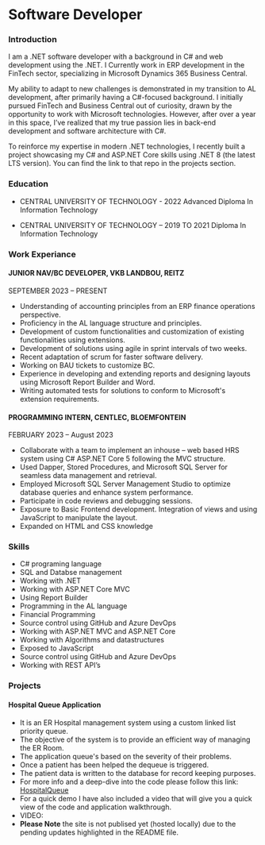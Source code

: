 # Software Developer

### Introduction
I am a .NET software developer with a background in C# and
web development using the .NET. I Currently work in ERP 
development in the FinTech sector, specializing in Microsoft
Dynamics 365 Business Central.

My ability to adapt to new challenges is demonstrated in my transition
to AL development, after primarily having a C#-focused background.
I initially pursued FinTech and Business Central out of curiosity,
drawn by the opportunity to work with Microsoft technologies.
However, after over a year in this space, I’ve realized that my true
passion lies in back-end development and software architecture with C#.

To reinforce my expertise in modern .NET technologies, I recently built 
a project showcasing my C# and ASP.NET Core skills using .NET 8 
(the latest LTS version). You can find the link to that repo 
in the projects section.

### Education 
- CENTRAL UNIVERSITY OF 
TECHNOLOGY - 2022
 Advanced Diploma In Information Technology 
 
- CENTRAL UNIVERSITY OF 
TECHNOLOGY – 2019 TO 2021
Diploma In Information Technology 

### Work Experiance
#### JUNIOR NAV/BC DEVELOPER, VKB LANDBOU, REITZ 
SEPTEMBER 2023 – PRESENT 
- Understanding of accounting principles from an ERP finance 
operations perspective.
- Proficiency in the AL language structure and principles. 
- Development of custom functionalities and customization of 
existing functionalities using extensions.  
- Development of solutions using agile in sprint intervals of two 
weeks. 
- Recent adaptation of scrum for faster software delivery. 
- Working on BAU tickets to customize BC. 
- Experience in developing and extending reports and designing 
layouts using Microsoft Report Builder and Word. 
- Writing automated tests for solutions to conform to Microsoft's 
extension requirements. 
 
#### PROGRAMMING INTERN, CENTLEC, BLOEMFONTEIN  
FEBRUARY 2023 – August 2023 
- Collaborate with a team to implement an inhouse – web based 
HRS system using C# ASP.NET Core 5 following the MVC structure. 
- Used Dapper, Stored Procedures, and Microsoft SQL Server for 
seamless data management and retrieval.  
- Employed Microsoft SQL Server Management Studio to optimize 
database queries and enhance system performance. 
- Participate in code reviews and debugging sessions.  
- Exposure to Basic Frontend development. Integration of views 
and using JavaScript to manipulate the layout. 
- Expanded on HTML and CSS knowledge 

### Skills
- C# programing language
- SQL and Databse management
- Working with .NET
- Working with ASP.NET Core MVC
- Using Report Builder
- Programming in the AL language
- Financial Programming
- Source control using GitHub and Azure DevOps
- Working with ASP.NET MVC and ASP.NET Core
- Working with Algorithms and datastructures
- Exposed to JavaScript
- Source control using GitHub and Azure DevOps
- Working with REST API’s

### Projects
#### Hospital Queue Application
- It is an ER Hospital management system using a custom linked list priority queue.
- The objective of the system is to provide an efficient way of managing the ER Room.
- The application queue's based on the severity of their problems.
- Once a patient has been helped the dequeue is triggered.
- The patient data is written to the database for record keeping purposes.
- For more info and a deep-dive into the code please follow this link: [HospitalQueue](https://github.com/Naledi-Mokhethi/HospitalQueue)
- For a quick demo I have also included a video that will give you a quick view of the code and application walkthrough.
- VIDEO: 
- **Please Note** the site is not publised yet (hosted locally) due to the pending updates highlighted in the README file.
